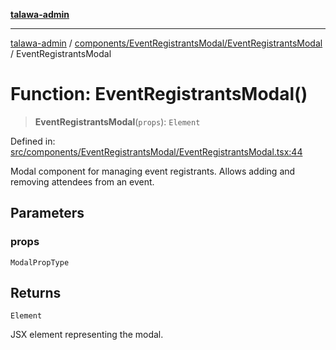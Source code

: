 [**talawa-admin**](../../../../README.md)

***

[talawa-admin](../../../../README.md) / [components/EventRegistrantsModal/EventRegistrantsModal](../README.md) / EventRegistrantsModal

# Function: EventRegistrantsModal()

> **EventRegistrantsModal**(`props`): `Element`

Defined in: [src/components/EventRegistrantsModal/EventRegistrantsModal.tsx:44](https://github.com/gautam-divyanshu/talawa-admin/blob/cfee07d9592eee1569f258baf49181c393e48f1b/src/components/EventRegistrantsModal/EventRegistrantsModal.tsx#L44)

Modal component for managing event registrants.
Allows adding and removing attendees from an event.

## Parameters

### props

`ModalPropType`

## Returns

`Element`

JSX element representing the modal.
